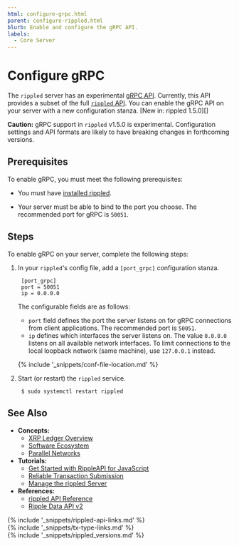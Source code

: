 ```yaml
---
html: configure-grpc.html
parent: configure-rippled.html
blurb: Enable and configure the gRPC API.
labels:
  - Core Server
---
```

# Configure gRPC

The `rippled` server has an experimental [gRPC API](https://grpc.io/). Currently, this API provides a subset of the full [`rippled` API](rippled-api.html). You can enable the gRPC API on your server with a new configuration stanza. [New in: rippled 1.5.0][]

**Caution:** gRPC support in `rippled` v1.5.0 is experimental. Configuration settings and API formats are likely to have breaking changes in forthcoming versions.

## Prerequisites

To enable gRPC, you must meet the following prerequisites:

- You must have [installed rippled](install-rippled.html).

- Your server must be able to bind to the port you choose. The recommended port for gRPC is `50051`.

## Steps

To enable gRPC on your server, complete the following steps:

1. In your `rippled`'s config file, add a `[port_grpc]` configuration stanza.

        [port_grpc]
        port = 50051
        ip = 0.0.0.0

    The configurable fields are as follows:

    - `port` field defines the port the server listens on for gRPC connections from client applications. The recommended port is `50051`.
    - `ip` defines which interfaces the server listens on. The value `0.0.0.0` listens on all available network interfaces. To limit connections to the local loopback network (same machine), use `127.0.0.1` instead.

    {% include '_snippets/conf-file-location.md' %}<!--_ -->

2. Start (or restart) the `rippled` service.

        $ sudo systemctl restart rippled

## See Also

<!-- TODO: add gRPC quickstart, overview docs here when available -->

- **Concepts:**
    - [XRP Ledger Overview](xrp-ledger-overview.html)
    - [Software Ecosystem](software-ecosystem.html)
    - [Parallel Networks](parallel-networks.html)
- **Tutorials:**
    - [Get Started with RippleAPI for JavaScript](get-started-with-rippleapi-for-javascript.html)
    - [Reliable Transaction Submission](reliable-transaction-submission.html)
    - [Manage the rippled Server](manage-the-rippled-server.html)
- **References:**
    - [rippled API Reference](rippled-api.html)
    - [Ripple Data API v2](data-api.html)

<!--{# common link defs #}-->
{% include '_snippets/rippled-api-links.md' %}			
{% include '_snippets/tx-type-links.md' %}			
{% include '_snippets/rippled_versions.md' %}

